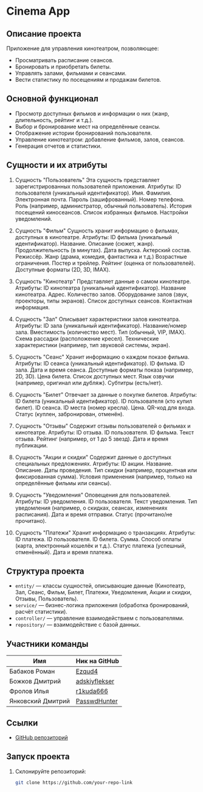# Cinema App

## Описание проекта
Приложение для управления кинотеатром, позволяющее:
- Просматривать расписание сеансов.
- Бронировать и приобретать билеты.
- Управлять залами, фильмами и сеансами.
- Вести статистику по посещениям и продажам билетов.

## Основной функционал
- Просмотр доступных фильмов и информации о них (жанр, длительность, рейтинг и т.д.).
- Выбор и бронирование мест на определённые сеансы.
- Отображение истории бронирований пользователя.
- Управление кинотеатром: добавление фильмов, залов, сеансов.
- Генерация отчетов и статистики.

## Сущности и их атрибуты
1. Сущность "Пользователь"
Эта сущность представляет зарегистрированных пользователей приложения.
Атрибуты:
ID пользователя (уникальный идентификатор).
Имя.
Фамилия.
Электронная почта.
Пароль (зашифрованный).
Номер телефона.
Роль (например, администратор, обычный пользователь).
История посещений киносеансов.
Список избранных фильмов.
Настройки уведомлений.

2. Сущность "Фильм"
Сущность хранит информацию о фильмах, доступных в кинотеатре.
Атрибуты:
ID фильма (уникальный идентификатор).
Название.
Описание (сюжет, жанр).
Продолжительность (в минутах).
Дата выпуска.
Актерский состав.
Режиссёр.
Жанр (драма, комедия, фантастика и т.д.)
Возрастные ограничения.
Постер и трейлер.
Рейтинг (оценка от пользователей).
Доступные форматы (2D, 3D, IMAX).

3. Сущность "Кинотеатр"
Представляет данные о самом кинотеатре.
Атрибуты:
ID кинотеатра (уникальный идентификатор).
Название кинотеатра.
Адрес.
Количество залов.
Оборудование залов (звук, проекторы, типы экранов).
Список доступных сеансов.
Контактная информация.

4. Сущность "Зал"
Описывает характеристики залов кинотеатра.
Атрибуты:
ID зала (уникальный идентификатор).
Название/номер зала.
Вместимость (количество мест).
Тип (обычный, VIP, IMAX).
Схема рассадки (расположение кресел).
Технические характеристики (например, тип звуковой системы, экран).

5. Сущность "Сеанс"
Хранит информацию о каждом показе фильма.
Атрибуты:
ID сеанса (уникальный идентификатор).
ID фильма.
ID зала.
Дата и время сеанса.
Доступные форматы показа (например, 2D, 3D).
Цена билета.
Список доступных мест.
Язык озвучки (например, оригинал или дубляж).
Субтитры (есть/нет).

6. Сущность "Билет"
Отвечает за данные о покупке билетов.
Атрибуты:
ID билета (уникальный идентификатор).
ID пользователя (кто купил билет).
ID сеанса.
ID места (номер кресла).
Цена.
QR-код для входа.
Статус (куплен, забронирован, отменён).

7. Сущность "Отзывы"
Содержит отзывы пользователей о фильмах и кинотеатре.
Атрибуты:
ID отзыва.
ID пользователя.
ID фильма.
Текст отзыва.
Рейтинг (например, от 1 до 5 звезд).
Дата и время публикации.


8. Сущность "Акции и скидки"
Содержит данные о доступных специальных предложениях.
Атрибуты:
ID акции.
Название.
Описание.
Даты проведения.
Тип скидки (например, процентная или фиксированная сумма).
Условия применения (например, только на определённые фильмы или сеансы).

9. Сущность "Уведомления"
Оповещения для пользователей.
Атрибуты:
ID уведомления.
ID пользователя.
Текст уведомления.
Тип уведомления (например, о скидках, сеансах, изменениях расписания).
Дата и время отправки.
Статус (прочитано/не прочитано).

10. Сущность "Платежи"
Хранит информацию о транзакциях.
Атрибуты:
ID платежа.
ID пользователя.
ID билета.
Сумма.
Способ оплаты (карта, электронный кошелёк и т.д.).
Статус платежа (успешный, отменённый).
Дата и время платежа.

## Структура проекта
- `entity/` — классы сущностей, описывающие данные (Кинотеатр, Зал, Сеанс, Фильм, Билет, Платежи, Уведомления, Акции и скидки, Отзывы, Пользователь).
- `service/` — бизнес-логика приложения (обработка бронирований, расчёт статистики).
- `controller/` — управление взаимодействием с пользователями.
- `repository/` — взаимодействие с базой данных.

## Участники команды
| Имя                 |  Ник на GitHub                                   |
|---------------------|--------------------------------------------------|
| Бабаков Роман       | [Ezqud4](https://github.com/Ezqud4)              |
| Божков Дмитрий      | [adskiyflekser](https://github.com/adskiyflekser)|       
| Фролов Илья         | [r1kuda666](https://github.com/r1kuda666)        |
| Янковский Дмитрий   | [PasswdHunter](https://github.com/PasswdHunter)  |

## Ссылки
- [GitHub репозиторий](https://github.com/passwdHunter/JavaProject)

## Запуск проекта
1. Склонируйте репозиторий:
   ```bash
   git clone https://github.com/your-repo-link
   
